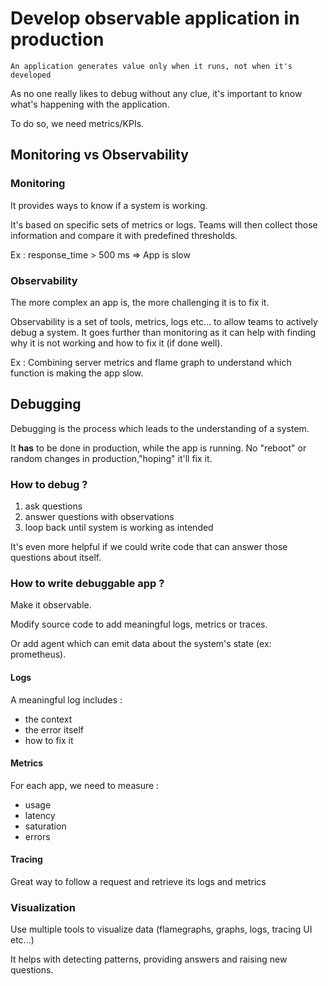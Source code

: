 # Develop observable application in production

`An application generates value only when it runs, not when it's developed`

As no one really likes to debug without any clue, it's important to know what's happening with the application.

To do so, we need metrics/KPIs.

## Monitoring vs Observability

### Monitoring

It provides ways to know if a system is working. 

It's based on specific sets of metrics or logs. Teams will then collect those information and compare it with predefined thresholds.

Ex : response_time > 500 ms => App is slow

### Observability

The more complex an app is, the more challenging it is to fix it. 

Observability is a set of tools, metrics, logs etc... to allow teams to actively debug a system. It goes further than monitoring as it can help with finding why it is not working and how to fix it (if done well). 

Ex : Combining server metrics and flame graph to understand which function is making the app slow.

## Debugging

Debugging is the process which leads to the understanding of a system.

It **has** to be done in production, while the app is running. No "reboot" or random changes in production,"hoping" it'll fix it. 

### How to debug ?

1. ask questions
2. answer questions with observations
3. loop back until system is working as intended

It's even more helpful if we could write code that can answer those questions about itself.

### How to write debuggable app ? 

Make it observable.

Modify source code to add meaningful logs, metrics or traces.

Or add agent which can emit data about the system's state (ex: prometheus).

#### Logs

A meaningful log includes : 
- the context
- the error itself
- how to fix it

#### Metrics

For each app, we need to measure : 
- usage
- latency
- saturation
- errors

#### Tracing

Great way to follow a request and retrieve its logs and metrics

### Visualization

Use multiple tools to visualize data (flamegraphs, graphs, logs, tracing UI etc...)

It helps with detecting patterns, providing answers and raising new questions. 
